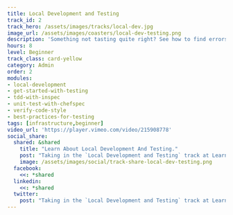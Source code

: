 ```yaml
---
title: Local Development and Testing
track_id: 2
track_hero: /assets/images/tracks/local-dev.jpg
image_url: /assets/images/coasters/local-dev-testing.png
description: 'Something not tasting quite right? See how to find errors in your cookbooks by testing them on your local machine. Learn to set up a virtual environment, develop code, and use every tool in the kitchen to ensure everything works.'
hours: 8
level: Beginner
track_class: card-yellow
category: Admin
order: 2
modules:
- local-development
- get-started-with-testing
- tdd-with-inspec
- unit-test-with-chefspec
- verify-code-style
- best-practices-for-testing
tags: [infrastructure,beginner]
video_url: 'https://player.vimeo.com/video/215908778'
social_share:
  shared: &shared
    title: "Learn About Local Development And Testing."
    post: "Taking in the `Local Development and Testing` track at Learn Chef Rally. Hop onto the learning fast track today."
    image: /assets/images/social/track-share-local-dev-testing.png
  facebook:
    <<: *shared
  linkedin:
    <<: *shared
  twitter:
    post: "Taking in the `Local Development and Testing` track at Learn Chef Rally. Start developing your own skills at: ."
---
```

